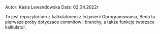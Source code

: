 Autor: Kasia Lewandowska
Data: 02.04.2022r


To jest repozytorium z kalkulatorem z Inżynierii Oprogramowania,
Beda tu pierwsze proby dotyczace commitow i branchy, a także funkcje tworzace kalkulator.

